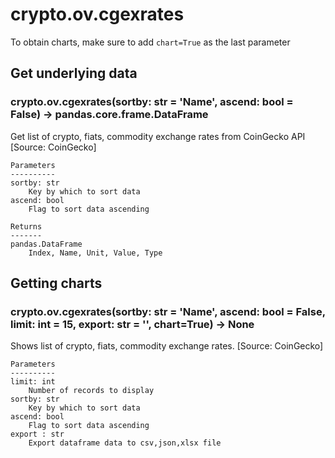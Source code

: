 # crypto.ov.cgexrates

To obtain charts, make sure to add `chart=True` as the last parameter

## Get underlying data 
### crypto.ov.cgexrates(sortby: str = 'Name', ascend: bool = False) -> pandas.core.frame.DataFrame

Get list of crypto, fiats, commodity exchange rates from CoinGecko API [Source: CoinGecko]

    Parameters
    ----------
    sortby: str
        Key by which to sort data
    ascend: bool
        Flag to sort data ascending

    Returns
    -------
    pandas.DataFrame
        Index, Name, Unit, Value, Type

## Getting charts 
### crypto.ov.cgexrates(sortby: str = 'Name', ascend: bool = False, limit: int = 15, export: str = '', chart=True) -> None

Shows  list of crypto, fiats, commodity exchange rates. [Source: CoinGecko]

    Parameters
    ----------
    limit: int
        Number of records to display
    sortby: str
        Key by which to sort data
    ascend: bool
        Flag to sort data ascending
    export : str
        Export dataframe data to csv,json,xlsx file
